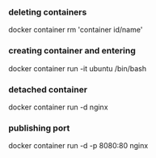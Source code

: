 ### deleting containers

docker container rm 'container id/name'

### creating container and entering

docker container run -it ubuntu /bin/bash

### detached container

docker container run -d nginx

### publishing port

docker container run -d -p 8080:80 nginx
